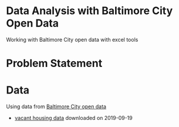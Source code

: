 # Data Analysis with Baltimore City Open Data
Working with Baltimore City open data with excel tools

# Problem Statement

# Data
Using data from [Baltimore City open data](https://data.baltimorecity.gov/)
- [vacant housing data](https://data.baltimorecity.gov/Housing-Development/Vacant-Buildings/qqcv-ihn5/data#Export) downloaded on 2019-09-19

